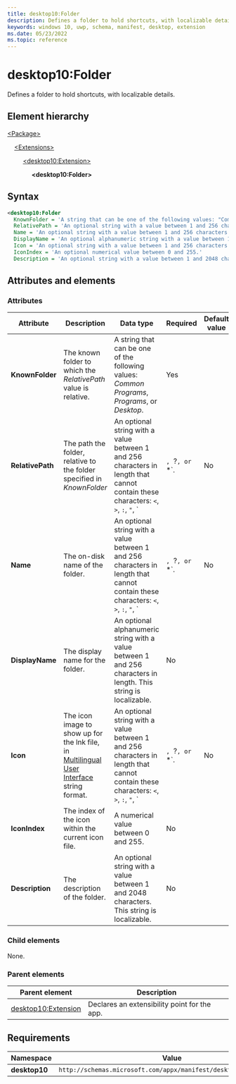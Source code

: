 ```yaml
---
title: desktop10:Folder
description: Defines a folder to hold shortcuts, with localizable details.
keywords: windows 10, uwp, schema, manifest, desktop, extension
ms.date: 05/23/2022
ms.topic: reference
---
```


# desktop10:Folder

Defines a folder to hold shortcuts, with localizable details.

## Element hierarchy

[\<Package\>](element-package.md)

&nbsp;&nbsp;&nbsp;&nbsp;[\<Extensions\>](element-1-extensions.md)

&nbsp;&nbsp;&nbsp;&nbsp; &nbsp;&nbsp;&nbsp;&nbsp;[\<desktop10:Extension\>](element-desktop10-extension.md)

&nbsp;&nbsp;&nbsp;&nbsp; &nbsp;&nbsp;&nbsp;&nbsp; &nbsp;&nbsp;&nbsp;&nbsp;**\<desktop10:Folder\>**

## Syntax

```xml
<desktop10:Folder
  KnownFolder = 'A string that can be one of the following values: "Common Programs", "Programs", or "Desktop".'
  RelativePath = 'An optional string with a value between 1 and 256 characters in length that cannot contain these characters: <, >, :, ", |, ?, or *.'
  Name = 'An optional string with a value between 1 and 256 characters in length that cannot contain these characters: <, >, :, ", |, ?, or *.'
  DisplayName = 'An optional alphanumeric string with a value between 1 and 256 characters in length. This string is localizable.'
  Icon = 'An optional string with a value between 1 and 256 characters in length that cannot contain these characters: <, >, :, ", |, ?, or *.'
  IconIndex = 'An optional numerical value between 0 and 255.'
  Description = 'An optional string with a value between 1 and 2048 characters. This string is localizable.' />
```

## Attributes and elements

### Attributes

| Attribute | Description | Data type | Required | Default value |
|-|-|-|-|-|
| **KnownFolder** | The known folder to which the *RelativePath* value is relative. | A string that can be one of the following values: *Common Programs*, *Programs*, or *Desktop*. | Yes |  |
| **RelativePath** | The path the folder, relative to the folder specified in *KnownFolder* | An optional string with a value between 1 and 256 characters in length that cannot contain these characters: `<`, `>`, `:`, `"`, `|`, `?`, or `*`. | No |  |
| **Name** | The on-disk name of the folder. | An optional string with a value between 1 and 256 characters in length that cannot contain these characters: `<`, `>`, `:`, `"`, `|`, `?`, or `*`. | No |  |
| **DisplayName** | The display name for the folder. | An optional alphanumeric string with a value between 1 and 256 characters in length. This string is localizable. | No |  |
| **Icon** | The icon image to show up for the lnk file, in [Multilingual User Interface](/windows/win32/intl/multilingual-user-interface) string format. | An optional string with a value between 1 and 256 characters in length that cannot contain these characters: `<`, `>`, `:`, `"`, `|`, `?`, or `*`.  | No |  |
| **IconIndex** | The index of the icon within the current icon file. | A numerical value between 0 and 255. | No |  |
| **Description** | The description of the folder. | An optional string with a value between 1 and 2048 characters. This string is localizable. | No |  |

### Child elements

None.

### Parent elements

| Parent element | Description |
|-|-|
| [desktop10:Extension](element-desktop10-extension.md) | Declares an extensibility point for the app. |

## Requirements

| Namespace | Value |
|-|-|
| **desktop10** | `http://schemas.microsoft.com/appx/manifest/desktop/windows10/10` |
